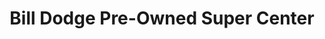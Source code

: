 ---
title: "Bill Dodge Pre-Owned Super Center"
url: /brunswick/bill-dodge-pre-owned-super-center/
shop: car
---